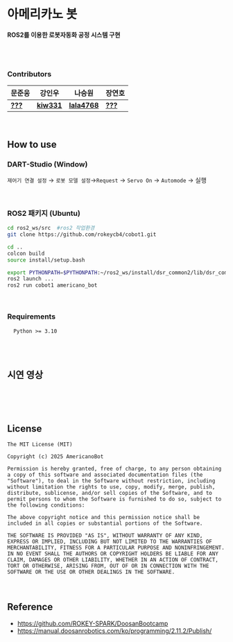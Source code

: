# 아메리카노 봇  
**ROS2를 이용한 로봇자동화 공정 시스템 구현**

<br>
<br>


### Contributors
|문준웅|강인우|나승원|장연호|
|----|----|----|----|
|**[???](https://github.com/)**|**[kiw331](https://github.com/kiw331)**|**[lala4768](https://github.com/lala4768)**|**[???](https://github.com/)**|

<br>

## How to use  
  
### DART-Studio (Window)  
`제어기 연결 설정` → `로봇 모델 설정`→`Request` → `Servo On` → `Automode` → 실행

<br>


### ROS2 패키지 (Ubuntu)  

```bash
cd ros2_ws/src  #ros2 작업환경
git clone https://github.com/rokeycb4/cobot1.git

cd ..
colcon build
source install/setup.bash

export PYTHONPATH=$PYTHONPATH:~/ros2_ws/install/dsr_common2/lib/dsr_common2/imp
ros2 launch ...
ros2 run cobot1 americano_bot


```






<br>



### Requirements

```
  Python >= 3.10
```
<br>
<br>


## 시연 영상

<br>
<br>
<br>


## License
```
The MIT License (MIT)

Copyright (c) 2025 AmericanoBot

Permission is hereby granted, free of charge, to any person obtaining a copy of this software and associated documentation files (the "Software"), to deal in the Software without restriction, including without limitation the rights to use, copy, modify, merge, publish, distribute, sublicense, and/or sell copies of the Software, and to permit persons to whom the Software is furnished to do so, subject to the following conditions:

The above copyright notice and this permission notice shall be included in all copies or substantial portions of the Software.

THE SOFTWARE IS PROVIDED "AS IS", WITHOUT WARRANTY OF ANY KIND, EXPRESS OR IMPLIED, INCLUDING BUT NOT LIMITED TO THE WARRANTIES OF MERCHANTABILITY, FITNESS FOR A PARTICULAR PURPOSE AND NONINFRINGEMENT. IN NO EVENT SHALL THE AUTHORS OR COPYRIGHT HOLDERS BE LIABLE FOR ANY CLAIM, DAMAGES OR OTHER LIABILITY, WHETHER IN AN ACTION OF CONTRACT, TORT OR OTHERWISE, ARISING FROM, OUT OF OR IN CONNECTION WITH THE SOFTWARE OR THE USE OR OTHER DEALINGS IN THE SOFTWARE.
```


<br>


## Reference
- https://github.com/ROKEY-SPARK/DoosanBootcamp
- https://manual.doosanrobotics.com/ko/programming/2.11.2/Publish/
